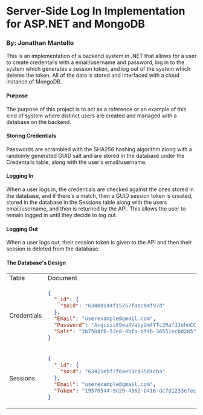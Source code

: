 # Server-Side Log In Implementation for ASP.NET and MongoDB

### By: Jonathan Mantello

This is an implementation of a backend system in .NET that allows for a user to create credentails with a email/username and password, log in to the system which generates a session token, and log out of the system which deletes the token. All of the data is stored and interfaced with a cloud instance of MongoDB.

#### Purpose
The purpose of this project is to act as a reference or an example of this kind of system where distinct users are created and managed with a database on the backend. 

#### Storing Credentials
Passwords are scrambled with the SHA256 hashing algorithm along with a randomly generated GUID salt and are stored in the database under the Credentails table, along with the user's email/username.

#### Logging In
When a user logs in, the credentials are checked against the ones stored in the database, and if there's a match, then a GUID session token is created, stored in the database in the Sessions table along with the users email/username, and then is returned by the API. This allows the user to remain logged in until they decide to log out.

#### Logging Out
When a user logs out, their session token is given to the API and then their session is deleted from the database.

#### The Database's Design 
<table>
<tr>
<td> Table </td> <td> Document </td>
</tr>
<tr>
<td> Credentials </td>
<td>

```json
{
  "_id": {
    "$oid": "6340d144f15757f4ac04f97d"
  },
  "Email": "userexample@gmail.com",
  "Password": "A+qcsss69wa4VabyUm4YTc2RafJJehnCC1sE+xZaM2g=",
  "Salt": "3b7508f6-53e8-4bfa-bf4b-36551ecbd285"
}
```

</td>
</tr>
<tr>
<td> Sessions </td>
<td>

```json
{
  "_id": {
    "$oid": "63421ebf2f6ae53c435d4cba"
  },
  "Email": "userexample@gmail.com",
  "Token": "19570544-9d29-4362-b416-dc7d1233efec"
}
```

</td>
</tr>
</table>
